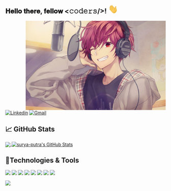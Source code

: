 ## 𝐇𝐞𝐥𝐥𝐨 𝐭𝐡𝐞𝐫𝐞, 𝐟𝐞𝐥𝐥𝐨𝐰 <𝚌𝚘𝚍𝚎𝚛𝚜/>! <img src="https://raw.githubusercontent.com/ABSphreak/ABSphreak/master/gifs/Hi.gif" width="30px">

<img align='right' src='./photos/2095874.jpg' width='440"'>


<!-- Your badges -->
[![Linkedin](https://img.shields.io/badge/-BhanuTeja-blue?style=flat&logo=Linkedin&logoColor=white)](https://www.linkedin.com/in/bhanutejap/)
[![Gmail](https://img.shields.io/badge/-BhanuTeja-c14438?style=flat&logo=Gmail&logoColor=white)](mailto:p.bhanuteja.pappala@gmail.com)


<!--
**surya-putra/surya-putra** is a ✨ _special_ ✨ repository because its `README.md` (this file) appears on your GitHub profile.

Here are some ideas to get you started:

- 🔭 I’m currently working on ...
- 🌱 I’m currently learning ...
- 👯 I’m looking to collaborate on ...
- 🤔 I’m looking for help with ...
- 💬 Ask me about ...
- 📫 How to reach me: ...
- 😄 Pronouns: ...
- ⚡ Fun fact: ...
-->

<!-- [![Bhanu's GitHub stats](https://github-readme-stats.vercel.app/api?username=surya-putra&show_icons=true&theme=gruvbox&layout=compact)](https://github.com/surya-putra)
[![Top Langs](https://github-readme-stats.vercel.app/api/top-langs/?username=surya-putra&layout=compact&theme=dark)](https://github.com/surya-putra)
-->

## &#x1f4c8; GitHub Stats

<a href="https://github.com/surya-putra/surya-putra">
  <img align="center" src="https://github-readme-stats.vercel.app/api/top-langs/?username=surya-putra&hide=java,html,tex&title_color=ffffff&text_color=c9cacc&icon_color=2bbc8a&bg_color=1d1f21&langs_count=3" />
</a>
<a href="https://github.com/surya-putra/surya-putra">
  <img align="center" src="https://github-readme-stats.vercel.app/api?username=surya-putra&show_icons=true&line_height=27&count_private=true&title_color=ffffff&text_color=c9cacc&icon_color=2bbc8a&bg_color=1d1f21" alt="surya-putra's GitHub Stats" />
</a>


## 🔧Technologies & Tools

![](https://img.shields.io/badge/Code-Python-informational?style=flat&logo=python&logoColor=white&color=2bbc8a)
![](https://img.shields.io/badge/Code-Node.js-informational?style=flat&logo=node.js&logoColor=white&color=2bbc8a)
![](https://img.shields.io/badge/Code-Java-informational?style=flat&logo=java&logoColor=white&color=2bbc8a)
![](https://img.shields.io/badge/Database-MYSQL-informational?style=flat&logo=mysql&logoColor=white&color=2bbc8a)
![](https://img.shields.io/badge/DevOps-Docker-informational?style=flat&logo=docker&logoColor=white&color=2bbc8a)
![](https://img.shields.io/badge/DevOps-Travis%20CI-informational?style=flat&logo=travis-ci&logoColor=white&color=2bbc8a)
![](https://img.shields.io/badge/Version-GitHub-informational?style=flat&logo=github&logoColor=white&color=2bbc8a)
![](https://img.shields.io/badge/Editor-VSCode-informational?style=flat&logo=visual-studio-code&logoColor=white&color=2bbc8a)


![](https://komarev.com/ghpvc/?username=surya-putra)

